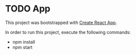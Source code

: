 # TODO App

This project was bootstrapped with [Create React App](https://github.com/facebook/create-react-app).

In order to run this project, execute the following commands:

- npm install
- npm start
